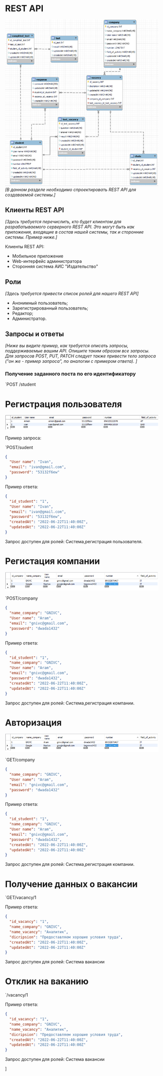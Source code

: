 # REST API

![Рисунок 2](./cefweaecawafnes2.png)
*[В данном разделе необходимо спроектировать REST API для создаваемой системы.]*

## Клиенты REST API

*[Здесь требуется перечислить, кто будет клиентом для разрабатываемого серверного REST API. Это могут быть как приложения, входящие в состав нашей системы, так и сторонние системы. Пример ниже.]*

Клиенты REST API:
- Мобильное приложение
- Web-интерфейс администратора
- Сторонняя система АИС "Издательство"

## Роли

*[Здесь требуется привести список ролей для нашего REST API]*

- Анонимный пользователь;
- Зарегистрированный пользователь;
- Редактор;
- Администратор.

## Запросы и ответы


*[Ниже вы видите пример, как требуется описать запросы, поддерживаемые вашим API. Опишите таким образом все запросы. Для запросов POST, PUT, PATCH следует также привести тело запроса ("он же - пример запроса", по аналогии с примером ответа). ]*

### Получение заданного поста по его идентификатору




`POST /student

# Регистрация пользователя
![Рисунок 2](./Безиaffcafcwмени.png)

Пример запроса:

`POST/sudent
```json
{
  "User name": "Ivan",
  "email": "ivan@gmail.com",
  "password": "53132f6ew"
}
```
Пример ответа:

```json
{
  "id_student": "1",
  "User name": "Ivan",
  "email": "ivan@gmail.com",
  "password": "53132f6ew",
  "createdAt": "2022-06-22T11:40:00Z",
  "updatedAt": "2022-06-22T11:40:00Z"
}
```
Запрос доступен для ролей: Cистема,регистрация пользователя.
# Регистация компании
 ![Рисунок 2](./2da.png)

 `POST/company
```json
{
  "name_company": "GNIVC",
  "User name": "Aram",
  "email": "gnivc@gmail.com",
  "password": "dwada1432"
}
```
Пример ответа:

```json
{
  "id_student": "1",
  "name_company": "GNIVC",
  "User name": "Aram",
  "email": "gnivc@gmail.com",
  "password": "dwada1432",
  "createdAt": "2022-06-22T11:40:00Z",
  "updatedAt": "2022-06-22T11:40:00Z"
}
```
Запрос доступен для ролей: Cистема,регистрация компании.

# Авторизация
 ![Рисунок 2](./2da.png)

 `GET/company
```json
{
  "name_company": "GNIVC",
  "User name": "Aram",
  "email": "gnivc@gmail.com",
  "password": "dwada1432"
}
```
Пример ответа:

```json
{
  "id_student": "1",
  "name_company": "GNIVC",
  "User name": "Aram",
  "email": "gnivc@gmail.com",
  "password": "dwada1432",
  "createdAt": "2022-06-22T11:40:00Z",
  "updatedAt": "2022-06-22T11:40:00Z"
}
```
Запрос доступен для ролей: Cистема,регистрация компании.

# Получение данных о вакансии
`GET/vacancy/1

Пример ответа:

```json
{
  "id_vacancy": "1",
  "name_company": "GNIVC",
  "name_vacancy": "Аналитик",
  "dicripsion": "Предоставляем хорошие условия труда",
  "createdAt": "2022-06-22T11:40:00Z",
  "updatedAt": "2022-06-22T11:40:00Z"
}
```
Запрос доступен для ролей: Cистема вакансии

# Отклик на ваканию
`/vacancy/1

Пример ответа:

```json
{
  "id_vacancy": "1",
  "name_company": "GNIVC",
  "name_vacancy": "Аналитик",
  "dicripsion": "Предоставляем хорошие условия труда",
  "createdAt": "2022-06-22T11:40:00Z",
  "updatedAt": "2022-06-22T11:40:00Z"
}
```
Запрос доступен для ролей: Cистема вакансии




]